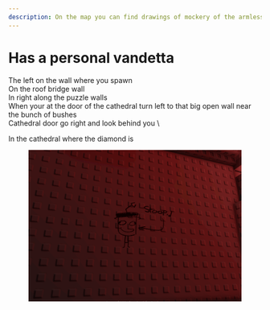 ```yaml
---
description: On the map you can find drawings of mockery of the armless detective
---
```


# Has a personal vandetta

The left on the wall where you spawn
\
On the roof bridge wall
\
In right along the puzzle walls
&#x20;\
When your at the door of the cathedral turn left to that big open wall near the bunch of bushes
\
Cathedral door go right and look behind you
\

In the cathedral where the diamond is

<figure><img src="../../.gitbook/assets/file4 (2).png" alt=""><figcaption></figcaption></figure>
